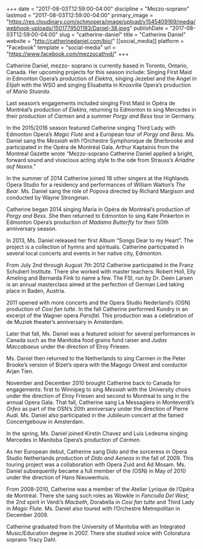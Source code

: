 +++
date = "2017-08-03T12:59:00-04:00"
discipline = "Mezzo-soprano"
lastmod = "2017-08-03T12:59:00-04:00"
primary_image = "https://res.cloudinary.com/schmopera/image/upload/v1545409169/media/webhook-uploads/1501779501193/Daniel-38.jpeg"
publishDate = "2017-08-03T12:59:00-04:00"
slug = "catherine-daniel"
title = "Catherine Daniel"
website = "http://catherinedaniel.com/bio/"
[[social_media]]
platform = "Facebook"
template = "social-media"
url = "https://www.facebook.com/mezzocathyd/"
+++

Catherine Daniel, mezzo- soprano is currently based in Toronto, Ontario, Canada. Her upcoming projects for this season include:  Singing First Maid in Edmonton Opera’s production of *Elektra*, singing Jezebel and the Angel in *Elijah* with the WSO and singing Elisabetta in Knoxville Opera’s production of *Maria Stuarda*.

Last season’s engagements  included singing First Maid in Opéra de Montréal’s production of *Elektra*, returning to Edmonton to sing Mercedes in their production of *Carmen* and a summer *Porgy and Bess* tour in Germany.

In the 2015/2016 season featured Catherine singing Third Lady with Edmonton Opera’s *Magic Flute* and a European tour of *Porgy and Bess*. Ms. Daniel sang the *Messiah* with l’Orchestre Symphonique de Sherbrooke and participated in the Opéra de Montréal Gala. Arthur Kaptainis from the Montreal Gazette wrote “Mezzo-soprano Catherine Daniel applied a bright, forward sound and vivacious acting style to the ode from Strauss’s *Ariadne auf Naxos*.”

In the summer of 2014 Catherine joined 18 other singers at the Highlands Opera Studio for a residency and performances of William Walton’s *The Bear*. Ms. Daniel sang the role of Popova directed by Richard Margison and conducted by Wayne Strongman.

Catherine began 2014 singing Maria in Opéra de Montréal’s production of *Porgy and Bess*.  She then returned to Edmonton to sing Kate Pinkerton in Edmonton Opera’s production of *Madama Butterfly* for their 50th anniversary season.

In 2013, Ms. Daniel released her first Album “Songs Dear to my Heart”. The project is a collection of hymns and spirituals. Catherine participated in several local concerts and events in her native city, Edmonton.

From July 2nd through August 7th 2012 Catherine participated in the Franz Schubert Institute. There she worked with master teachers: Robert Holl, Elly Ameling and Bernarda Fink to name a few.  The FSI, run by Dr. Deen Larsen is an annual masterclass aimed at the perfection of German Lied taking place in Baden, Austria.

2011 opened with more concerts and the Opera Studio Nederland’s (OSN)  production of *Cosi fan tutte*. In the fall Catherine performed Kundry in an excerpt of the Wagner opera *Parsifal*. This production was a celebration of de Muziek theater’s anniversary in Amsterdam.

Later that fall, Ms. Daniel was a featured soloist for several performances in Canada such as the Manitoba food grains fund raiser and *Judas Maccabaeus* under the direction of Elroy Friesen.

Ms. Daniel then returned to the Netherlands to sing Carmen in the Peter Brooke’s version of Bizet’s opera with the Magogo Orkest and conductor Arjan Tien.

November and December 2010 brought Catherine back to Canada for engagements: first to Winnipeg to sing *Messiah* with the University choirs under the direction of Elroy Friesen and second to Montreal to sing in the annual Opera Gala. That fall, Catherine sang La Messagiera in Monteverdi’s *Orfeo* as part of the OSN’s 20th anniversary under the direction of Pierre Audi. Ms. Daniel also participated in the Jubileum concert at the famed Concertgebouw in Amsterdam.

In the spring, Ms. Daniel joined Kirstin Chavez and Luis Ledesma singing Mercedes in Manitoba Opera’s production of *Carmen*.

As her European debut, Catherine sang Dido and the sorceress in Opera Studio Netherlands production of *Dido and Aeneas* in the fall of 2009. This touring project was a collaboration with Opera Zuid and Ad Mosam. Ms. Daniel subsequently became a full member of the (OSN) in May of 2010 under the direction of Hans Nieuwenhuis.

From 2008-2010, Catherine was a member of the Atelier Lyrique de l’Opéra de Montréal. There she sang such roles as Wowkle in *Fanciulla Del West*, the 2nd spirit in Verdi’s *Macbeth*, Dorabella in *Cosi fan tutte* and Third Lady in *Magic Flute*. Ms. Daniel also toured with l’Orchestre Metropolitan in December 2009.

Catherine graduated from the University of Manitoba with an Integrated Music/Education degree in 2007. There she studied voice with Coloratura soprano Tracy Dahl.
